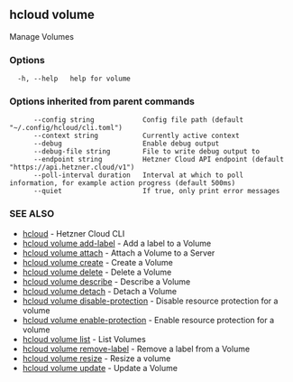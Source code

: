 ## hcloud volume

Manage Volumes

### Options

```
  -h, --help   help for volume
```

### Options inherited from parent commands

```
      --config string            Config file path (default "~/.config/hcloud/cli.toml")
      --context string           Currently active context
      --debug                    Enable debug output
      --debug-file string        File to write debug output to
      --endpoint string          Hetzner Cloud API endpoint (default "https://api.hetzner.cloud/v1")
      --poll-interval duration   Interval at which to poll information, for example action progress (default 500ms)
      --quiet                    If true, only print error messages
```

### SEE ALSO

* [hcloud](hcloud.md)	 - Hetzner Cloud CLI
* [hcloud volume add-label](hcloud_volume_add-label.md)	 - Add a label to a Volume
* [hcloud volume attach](hcloud_volume_attach.md)	 - Attach a Volume to a Server
* [hcloud volume create](hcloud_volume_create.md)	 - Create a Volume
* [hcloud volume delete](hcloud_volume_delete.md)	 - Delete a Volume
* [hcloud volume describe](hcloud_volume_describe.md)	 - Describe a Volume
* [hcloud volume detach](hcloud_volume_detach.md)	 - Detach a Volume
* [hcloud volume disable-protection](hcloud_volume_disable-protection.md)	 - Disable resource protection for a volume
* [hcloud volume enable-protection](hcloud_volume_enable-protection.md)	 - Enable resource protection for a volume
* [hcloud volume list](hcloud_volume_list.md)	 - List Volumes
* [hcloud volume remove-label](hcloud_volume_remove-label.md)	 - Remove a label from a Volume
* [hcloud volume resize](hcloud_volume_resize.md)	 - Resize a volume
* [hcloud volume update](hcloud_volume_update.md)	 - Update a Volume
